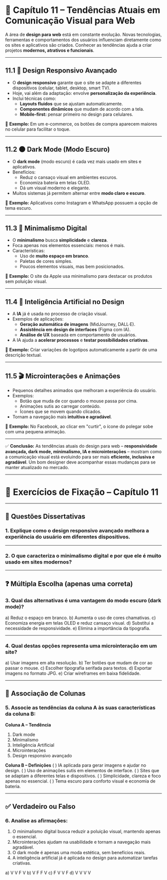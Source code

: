 # 🚀 Capítulo 11 – Tendências Atuais em Comunicação Visual para Web

A área de **design para web** está em constante evolução. Novas tecnologias, ferramentas e comportamentos dos usuários influenciam diretamente como os sites e aplicativos são criados.
 Conhecer as tendências ajuda a criar projetos **modernos, atrativos e funcionais**.

------

## 11.1 📱 Design Responsivo Avançado

- O **design responsivo** garante que o site se adapte a diferentes dispositivos (celular, tablet, desktop, smart TV).
- Hoje, vai além da adaptação: envolve **personalização da experiência**.
- Inclui técnicas como:
  - **Layouts fluidos** que se ajustam automaticamente.
  - **Componentes dinâmicos** que mudam de acordo com a tela.
  - **Mobile-first:** pensar primeiro no design para celulares.

📌 **Exemplo:** Em um e-commerce, os botões de compra aparecem maiores no celular para facilitar o toque.

------

## 11.2 🌑 Dark Mode (Modo Escuro)

- O **dark mode** (modo escuro) é cada vez mais usado em sites e aplicativos.
- Benefícios:
  - Reduz o cansaço visual em ambientes escuros.
  - Economiza bateria em telas OLED.
  - Dá um visual moderno e elegante.
- Muitos sistemas já permitem alternar entre **modo claro e escuro**.

📌 **Exemplo:** Aplicativos como Instagram e WhatsApp possuem a opção de tema escuro.

------

## 11.3 🎨 Minimalismo Digital

- O **minimalismo** busca **simplicidade** e **clareza**.
- Foca apenas nos elementos essenciais: menos é mais.
- Características:
  - Uso de **muito espaço em branco**.
  - Paletas de cores simples.
  - Poucos elementos visuais, mas bem posicionados.

📌 **Exemplo:** O site da Apple usa minimalismo para destacar os produtos sem poluição visual.

------

## 11.4 🤖 Inteligência Artificial no Design

- A **IA** já é usada no processo de criação visual.
- Exemplos de aplicações:
  - **Geração automática de imagens** (MidJourney, DALL·E).
  - **Assistência em design de interfaces** (Figma com IA).
  - **Análise de UX** baseada em comportamento de usuários.
- A IA ajuda a **acelerar processos** e **testar possibilidades criativas**.

📌 **Exemplo:** Criar variações de logotipos automaticamente a partir de uma descrição textual.

------

## 11.5 🎬 Microinterações e Animações

- Pequenos detalhes animados que melhoram a experiência do usuário.
- Exemplos:
  - Botão que muda de cor quando o mouse passa por cima.
  - Animações sutis ao carregar conteúdo.
  - Ícones que se movem quando clicados.
- Tornam a navegação mais **intuitiva e agradável**.

📌 **Exemplo:** No Facebook, ao clicar em "curtir", o ícone do polegar sobe com uma pequena animação.

------

✅ **Conclusão:**
 As tendências atuais do design para web – **responsividade avançada, dark mode, minimalismo, IA e microinterações** – mostram como a comunicação visual está evoluindo para ser mais **eficiente, inclusiva e agradável**.
 Um bom designer deve acompanhar essas mudanças para se manter atualizado no mercado.

------

# 📘 Exercícios de Fixação – Capítulo 11

------

## 📝 Questões Dissertativas

### **1.** Explique como o **design responsivo avançado** melhora a experiência do usuário em diferentes dispositivos.

------

### **2.** O que caracteriza o **minimalismo digital** e por que ele é muito usado em sites modernos?

------

## ❓ Múltipla Escolha (apenas uma correta)

### **3.** Qual das alternativas é uma **vantagem do modo escuro (dark mode)**?

a) Reduz o espaço em branco.
 b) Aumenta o uso de cores chamativas.
 c) Economiza energia em telas OLED e reduz cansaço visual.
 d) Substitui a necessidade de responsividade.
 e) Elimina a importância da tipografia.

------

### **4.** Qual destas opções representa uma **microinteração** em um site?

a) Usar imagens em alta resolução.
 b) Ter botões que mudam de cor ao passar o mouse.
 c) Escolher tipografia serifada para textos.
 d) Exportar imagens no formato JPG.
 e) Criar wireframes em baixa fidelidade.

------

## 🔗 Associação de Colunas

### **5.** Associe as tendências da coluna A às suas características da coluna B:

**Coluna A – Tendência**

1. Dark mode
2. Minimalismo
3. Inteligência Artificial
4. Microinterações
5. Design responsivo avançado

**Coluna B – Definições**
 (   ) IA aplicada para gerar imagens e ajudar no design.
 (   ) Uso de animações sutis em elementos de interface.
 (   ) Sites que se adaptam a diferentes telas e dispositivos.
 (   ) Simplicidade, clareza e foco apenas no essencial.
 (   ) Tema escuro para conforto visual e economia de bateria.

------

## ✅ Verdadeiro ou Falso

### **6.** Analise as afirmações:

1. O minimalismo digital busca reduzir a poluição visual, mantendo apenas o essencial.
2. Microinterações ajudam na usabilidade e tornam a navegação mais agradável.
3. O dark mode é apenas uma moda estética, sem benefícios reais.
4. A inteligência artificial já é aplicada no design para automatizar tarefas criativas.

a) V V F V
 b) V F F V
 c) F V V F
 d) V V V V